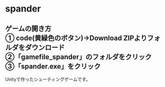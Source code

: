 # spander

<h2>ゲームの開き方<br>  
① code(黄緑色のボタン)→Download ZIPよりフォルダをダウンロード<br>
②「gamefile_spander」のフォルダをクリック<br>
③「spander.exe」をクリック<br>
  </h2>

Unityで作ったシューティングゲームです。

